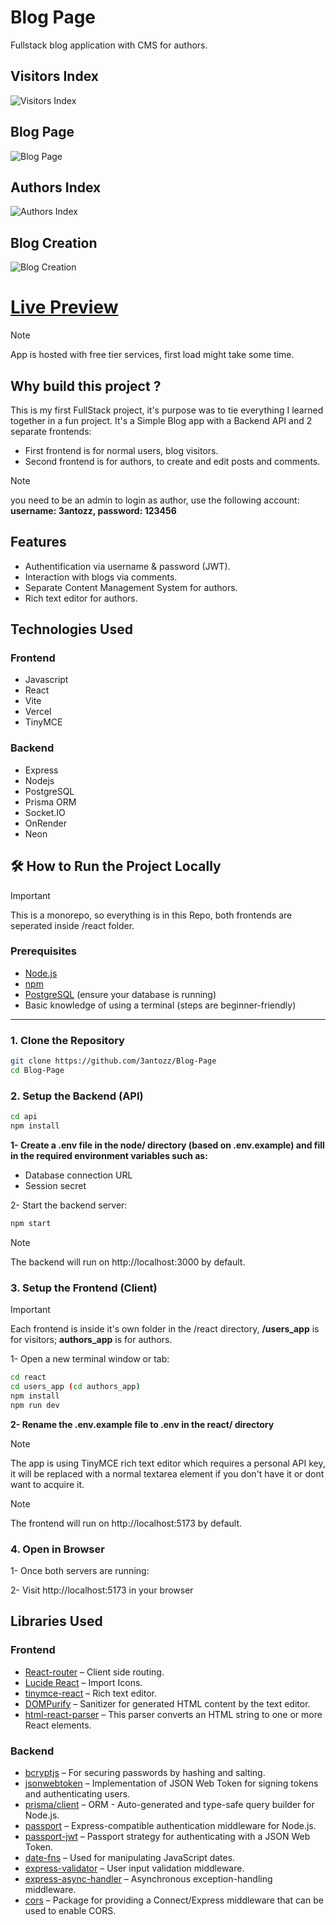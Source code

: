 # Blog Page

Fullstack blog application with CMS for authors.

## Visitors Index

![Visitors Index](./react/users_app/public/showcase/index.png)

## Blog Page

![Blog Page](./react/users_app/public/showcase/post.png)

## Authors Index

![Authors Index](./react/users_app/public/showcase/author-index.png)

## Blog Creation

![Blog Creation](./react/users_app/public/showcase/create-post.png)

# [Live Preview](https://blog-page-3antozz.vercel.app/)

> [!NOTE]
> App is hosted with free tier services, first load might take some time.

## Why build this project ?

This is my first FullStack project, it's purpose was to tie everything I learned together in a fun project.
It's a Simple Blog app with a Backend API and 2 separate frontends:
- First frontend is for normal users, blog visitors.
- Second frontend is for authors, to create and edit posts and comments.
> [!NOTE]
> you need to be an admin to login as author, use the following account: **username: 3antozz, password: 123456**

## Features

- Authentification via username & password (JWT).
- Interaction with blogs via comments.
- Separate Content Management System for authors.
- Rich text editor for authors.


## Technologies Used

### Frontend

- Javascript
- React
- Vite
- Vercel
- TinyMCE

### Backend

- Express
- Nodejs
- PostgreSQL
- Prisma ORM
- Socket.IO
- OnRender
- Neon

## 🛠️ How to Run the Project Locally

> [!IMPORTANT]
> This is a monorepo, so everything is in this Repo, both frontends are seperated inside /react folder.

### Prerequisites

- [Node.js](https://nodejs.org/)
- [npm](https://www.npmjs.com/)
- [PostgreSQL](https://www.postgresql.org/) (ensure your database is running)
- Basic knowledge of using a terminal (steps are beginner-friendly)

---

### 1. Clone the Repository

```bash
git clone https://github.com/3antozz/Blog-Page
cd Blog-Page
```

### 2. Setup the Backend (API)

```bash
cd api
npm install
```

**1- Create a .env file in the node/ directory (based on .env.example) and fill in the required environment variables such as:** 

* Database connection URL
* Session secret

2- Start the backend server:

```bash
npm start
```
> [!NOTE]
> The backend will run on http://localhost:3000 by default.

### 3. Setup the Frontend (Client)

> [!IMPORTANT]
> Each frontend is inside it's own folder in the /react directory, **/users_app** is for visitors; **authors_app** is for authors.

1- Open a new terminal window or tab:
```bash
cd react
cd users_app (cd authors_app)
npm install
npm run dev
```
**2- Rename the .env.example file to .env in the react/ directory**

> [!NOTE]
> The app is using TinyMCE rich text editor which requires a personal API key, it will be replaced with a normal textarea element if you don't have it or dont want to acquire it.

> [!NOTE]
> The frontend will run on http://localhost:5173 by default.

### 4. Open in Browser

1- Once both servers are running:

2- Visit http://localhost:5173 in your browser

## Libraries Used

### Frontend

- [React-router](https://www.npmjs.com/package/react-router-dom) – Client side routing.
- [Lucide React](https://lucide.dev/guide/packages/lucide-react) – Import Icons.
- [tinymce-react](https://www.npmjs.com/package/@tinymce/tinymce-react) – Rich text editor.
- [DOMPurify](https://www.npmjs.com/package/dompurify) – Sanitizer for generated HTML content by the text editor.
- [html-react-parser](https://www.npmjs.com/package/html-react-parser) – This parser converts an HTML string to one or more React elements.

### Backend

- [bcryptjs](https://www.npmjs.com/package/bcryptjs) – For securing passwords by hashing and salting.
- [jsonwebtoken](https://www.npmjs.com/package/jsonwebtoken) – Implementation of JSON Web Token for signing tokens and authenticating users.
- [prisma/client](https://www.npmjs.com/package/@prisma/client) – ORM - Auto-generated and type-safe query builder for Node.js.
- [passport](https://www.npmjs.com/package/passport) – Express-compatible authentication middleware for Node.js.
- [passport-jwt](https://www.npmjs.com/package/@types/passport-jwt) –  Passport strategy for authenticating with a JSON Web Token.
- [date-fns](https://date-fns.org/docs/Getting-Started) – Used for manipulating JavaScript dates.
- [express-validator](https://www.npmjs.com/package/express-validator) – User input validation middleware.
- [express-async-handler](https://www.npmjs.com/package/express-async-handler) – Asynchronous exception-handling middleware.
- [cors](https://www.npmjs.com/package/cors) – Package for providing a Connect/Express middleware that can be used to enable CORS.
